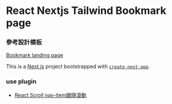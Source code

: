 # React Nextjs Tailwind Bookmark page

### 參考設計模板
[Bookmark landing page](https://www.frontendmentor.io/challenges/bookmark-landing-page-5d0b588a9edda32581d29158)

This is a [Next.js](https://nextjs.org/) project bootstrapped with [`create-next-app`](https://github.com/vercel/next.js/tree/canary/packages/create-next-app).

### use plugin
- [React Scroll nav-item跟隨滾動](https://www.npmjs.com/package/react-scroll)
